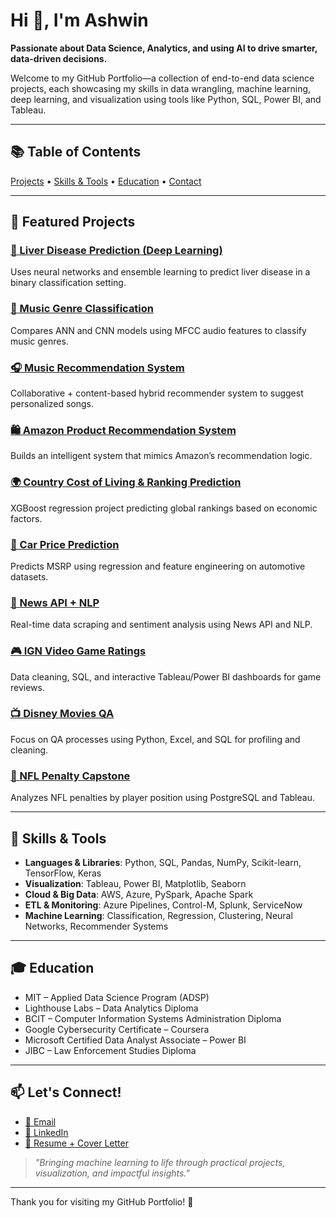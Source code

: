 # Hi 👋, I'm Ashwin

**Passionate about Data Science, Analytics, and using AI to drive smarter, data-driven decisions.**

Welcome to my GitHub Portfolio—a collection of end-to-end data science projects, each showcasing my skills in data wrangling, machine learning, deep learning, and visualization using tools like Python, SQL, Power BI, and Tableau.

---

## 📚 Table of Contents

[Projects](#-featured-projects) • [Skills & Tools](#-skills--tools) • [Education](#-education) • [Contact](#-lets-connect)

---

## 🚀 Featured Projects

### [🎯 Liver Disease Prediction (Deep Learning)](https://github.com/brnhaze/Portfolio/blob/main/Liver%20Disease/Predicting_Liver_Disease_Using_Machine_Learning_A_Data_Driven_Approach_in_Binary_Classification.html)
Uses neural networks and ensemble learning to predict liver disease in a binary classification setting.

### [🎵 Music Genre Classification](https://github.com/brnhaze/Portfolio/blob/main/Music%20Genre/Music%20Genre%20Classification%20using%20Deep%20Learning.html)
Compares ANN and CNN models using MFCC audio features to classify music genres.

### [🎧 Music Recommendation System](https://github.com/brnhaze/Portfolio/blob/main/Recommended%20Systems/Music/Music_Recommendation_System.html)
Collaborative + content-based hybrid recommender system to suggest personalized songs.

### [🛍️ Amazon Product Recommendation System](https://github.com/brnhaze/Portfolio/blob/main/Recommended%20Systems/Amazon%20Products/Amazon%20Products%20RecommendationSystem.html)
Builds an intelligent system that mimics Amazon’s recommendation logic.

### [🌍 Country Cost of Living & Ranking Prediction](https://drive.google.com/file/d/1xJvw6j8dlGmypRWeBxhJQF82mGBb6fgY/view?usp=drive_link)
XGBoost regression project predicting global rankings based on economic factors.

### [🚗 Car Price Prediction](https://github.com/brnhaze/Portfolio/blob/main/Car%20Price%20Prediction/1%20Project%20Plan.ipynb)
Predicts MSRP using regression and feature engineering on automotive datasets.

### [📰 News API + NLP](https://github.com/brnhaze/Portfolio/tree/main/News%20API)
Real-time data scraping and sentiment analysis using News API and NLP.

### [🎮 IGN Video Game Ratings](https://public.tableau.com/app/profile/ashwin.pal3698/viz/IGNVideoGameRatings/Dashboard1)
Data cleaning, SQL, and interactive Tableau/Power BI dashboards for game reviews.

### [📺 Disney Movies QA](https://github.com/brnhaze/Portfolio/tree/main/Disney_Movies/Cleaned)
Focus on QA processes using Python, Excel, and SQL for profiling and cleaning.

### [🏈 NFL Penalty Capstone](https://public.tableau.com/app/profile/ashwin.pal3698/viz/NFLPenaltyAnalysis/Story)
Analyzes NFL penalties by player position using PostgreSQL and Tableau.

---

## 🧠 Skills & Tools

- **Languages & Libraries**: Python, SQL, Pandas, NumPy, Scikit-learn, TensorFlow, Keras
- **Visualization**: Tableau, Power BI, Matplotlib, Seaborn
- **Cloud & Big Data**: AWS, Azure, PySpark, Apache Spark
- **ETL & Monitoring**: Azure Pipelines, Control-M, Splunk, ServiceNow
- **Machine Learning**: Classification, Regression, Clustering, Neural Networks, Recommender Systems

---

## 🎓 Education

- MIT – Applied Data Science Program (ADSP)
- Lighthouse Labs – Data Analytics Diploma  
- BCIT – Computer Information Systems Administration Diploma
- Google Cybersecurity Certificate – Coursera
- Microsoft Certified Data Analyst Associate – Power BI
- JIBC – Law Enforcement Studies Diploma

---

## 📫 Let's Connect!

- [📧 Email](mailto:ashwinpraneelpal@hotmail.com)
- [🔗 LinkedIn](https://www.linkedin.com/in/ashwinpal17/)
- [📄 Resume + Cover Letter](https://www.linkedin.com/in/ashwinpal17/)

> *"Bringing machine learning to life through practical projects, visualization, and impactful insights."*

---

Thank you for visiting my GitHub Portfolio! 🙏
